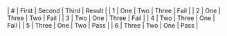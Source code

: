 | # | First | Second | Third | Result |
| 1 | One | Two | Three | Fail |
| 2 | One | Three | Two | Fail |
| 3 | Two | One | Three | Fail |
| 4 | Two | Three | One | Fail |
| 5 | Three | One | Two | Pass |
| 6 | Three | Two | One | Pass |
